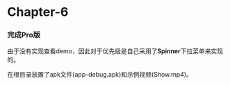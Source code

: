 # Chapter-6

### 完成Pro版

由于没有实现查看demo，因此对于优先级是自己采用了**Spinner**下拉菜单来实现的。

在根目录放置了apk文件(app-debug.apk)和示例视频(Show.mp4)。

